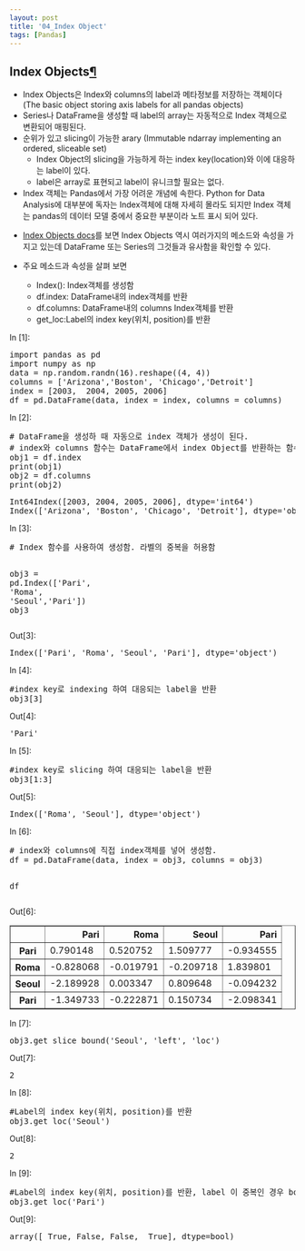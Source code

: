 ```yaml
---
layout: post
title: '04_Index Object'
tags: [Pandas]
---
```


<div class="cell border-box-sizing text_cell rendered">
<div class="prompt input_prompt">
</div>
<div class="inner_cell">
<div class="text_cell_render border-box-sizing rendered_html">
<h2 id="Index-Objects">Index Objects<a class="anchor-link" href="#Index-Objects">&#182;</a></h2><ul>
<li>Index Objects은 Index와 columns의 label과 메타정보를 저장하는 객체이다(The basic object storing axis labels for all pandas objects)</li>
<li>Series나 DataFrame을 생성할 때 label의 array는 자동적으로 Index 객체으로 변환되어 매핑된다. </li>
<li>순위가 있고 slicing이 가능한 arary (Immutable ndarray implementing an ordered, sliceable set)<ul>
<li>Index Object의 slicing을 가능하게 하는 index key(location)와 이에 대응하는 label이 있다. </li>
<li>label은 array로 표현되고 label이 유니크할 필요는 없다.</li>
</ul>
</li>
<li>Index 객체는 Pandas에서 가장 어려운 개념에 속한다. Python for Data Analysis에 대부분에 독자는 Index객체에 대해 자세히 몰라도 되지만 Index 객체는 pandas의 데이터 모델 중에서 중요한 부분이라 노트 표시 되어 있다.</li>
<li><p><a href="https://pandas.pydata.org/pandas-docs/stable/generated/pandas.Index.html">Index Objects docs</a>를 보면 Index  Objects 역시 여러가지의 메소드와 속성을 가지고 있는데 DataFrame 또는 Series의 그것들과 유사함을 확인할 수 있다.</p>
</li>
<li><p>주요 메소드과 속성을 살펴 보면</p>
<ul>
<li>Index(): Index객체를 생성함</li>
<li>df.index: DataFrame내의 index객체를 반환</li>
<li>df.columns: DataFrame내의 columns Index객체를 반환 </li>
<li>get_loc:Label의 index key(위치, position)를 반환</li>
</ul>
</li>
</ul>

</div>
</div>
</div>
<div class="cell border-box-sizing code_cell rendered">
<div class="input">
<div class="prompt input_prompt">In&nbsp;[1]:</div>
<div class="inner_cell">
    <div class="input_area">
<div class=" highlight hl-ipython3"><pre><span></span><span class="kn">import</span> <span class="nn">pandas</span> <span class="k">as</span> <span class="nn">pd</span>
<span class="kn">import</span> <span class="nn">numpy</span> <span class="k">as</span> <span class="nn">np</span>
<span class="n">data</span> <span class="o">=</span> <span class="n">np</span><span class="o">.</span><span class="n">random</span><span class="o">.</span><span class="n">randn</span><span class="p">(</span><span class="mi">16</span><span class="p">)</span><span class="o">.</span><span class="n">reshape</span><span class="p">((</span><span class="mi">4</span><span class="p">,</span> <span class="mi">4</span><span class="p">))</span>
<span class="n">columns</span> <span class="o">=</span> <span class="p">[</span><span class="s1">&#39;Arizona&#39;</span><span class="p">,</span><span class="s1">&#39;Boston&#39;</span><span class="p">,</span> <span class="s1">&#39;Chicago&#39;</span><span class="p">,</span><span class="s1">&#39;Detroit&#39;</span><span class="p">]</span>
<span class="n">index</span> <span class="o">=</span> <span class="p">[</span><span class="mi">2003</span><span class="p">,</span>  <span class="mi">2004</span><span class="p">,</span> <span class="mi">2005</span><span class="p">,</span> <span class="mi">2006</span><span class="p">]</span>
<span class="n">df</span> <span class="o">=</span> <span class="n">pd</span><span class="o">.</span><span class="n">DataFrame</span><span class="p">(</span><span class="n">data</span><span class="p">,</span> <span class="n">index</span> <span class="o">=</span> <span class="n">index</span><span class="p">,</span> <span class="n">columns</span> <span class="o">=</span> <span class="n">columns</span><span class="p">)</span>
</pre></div>

</div>
</div>
</div>

</div>
<div class="cell border-box-sizing code_cell rendered">
<div class="input">
<div class="prompt input_prompt">In&nbsp;[2]:</div>
<div class="inner_cell">
    <div class="input_area">
<div class=" highlight hl-ipython3"><pre><span></span><span class="c1"># DataFrame을 생성하 때 자동으로 index 객체가 생성이 된다.</span>
<span class="c1"># index와 columns 함수는 DataFrame에서 index Object를 반환하는 함수 있다.  </span>
<span class="n">obj1</span> <span class="o">=</span> <span class="n">df</span><span class="o">.</span><span class="n">index</span>
<span class="nb">print</span><span class="p">(</span><span class="n">obj1</span><span class="p">)</span>
<span class="n">obj2</span> <span class="o">=</span> <span class="n">df</span><span class="o">.</span><span class="n">columns</span>
<span class="nb">print</span><span class="p">(</span><span class="n">obj2</span><span class="p">)</span>
</pre></div>

</div>
</div>
</div>

<div class="output_wrapper">
<div class="output">


<div class="output_area">
<div class="prompt"></div>

<div class="output_subarea output_stream output_stdout output_text">
<pre>Int64Index([2003, 2004, 2005, 2006], dtype=&#39;int64&#39;)
Index([&#39;Arizona&#39;, &#39;Boston&#39;, &#39;Chicago&#39;, &#39;Detroit&#39;], dtype=&#39;object&#39;)
</pre>
</div>
</div>

</div>
</div>

</div>
<div class="cell border-box-sizing code_cell rendered">
<div class="input">
<div class="prompt input_prompt">In&nbsp;[3]:</div>
<div class="inner_cell">
    <div class="input_area">
<div class=" highlight hl-ipython3"><pre><span></span><span class="c1"># Index 함수를 사용하여 생성함. 라벨의 중복을 허용함</span>

<span class="n">obj3</span> <span class="o">=</span> <span class="n">pd</span><span class="o">.</span><span class="n">Index</span><span class="p">([</span><span class="s1">&#39;Pari&#39;</span><span class="p">,</span> <span class="s1">&#39;Roma&#39;</span><span class="p">,</span> <span class="s1">&#39;Seoul&#39;</span><span class="p">,</span><span class="s1">&#39;Pari&#39;</span><span class="p">])</span>
<span class="n">obj3</span>
</pre></div>

</div>
</div>
</div>

<div class="output_wrapper">
<div class="output">


<div class="output_area">
<div class="prompt output_prompt">Out[3]:</div>



<div class="output_text output_subarea output_execute_result">
<pre>Index([&#39;Pari&#39;, &#39;Roma&#39;, &#39;Seoul&#39;, &#39;Pari&#39;], dtype=&#39;object&#39;)</pre>
</div>

</div>

</div>
</div>

</div>
<div class="cell border-box-sizing code_cell rendered">
<div class="input">
<div class="prompt input_prompt">In&nbsp;[4]:</div>
<div class="inner_cell">
    <div class="input_area">
<div class=" highlight hl-ipython3"><pre><span></span><span class="c1">#index key로 indexing 하여 대응되는 label을 반환 </span>
<span class="n">obj3</span><span class="p">[</span><span class="mi">3</span><span class="p">]</span>
</pre></div>

</div>
</div>
</div>

<div class="output_wrapper">
<div class="output">


<div class="output_area">
<div class="prompt output_prompt">Out[4]:</div>



<div class="output_text output_subarea output_execute_result">
<pre>&#39;Pari&#39;</pre>
</div>

</div>

</div>
</div>

</div>
<div class="cell border-box-sizing code_cell rendered">
<div class="input">
<div class="prompt input_prompt">In&nbsp;[5]:</div>
<div class="inner_cell">
    <div class="input_area">
<div class=" highlight hl-ipython3"><pre><span></span><span class="c1">#index key로 slicing 하여 대응되는 label을 반환</span>
<span class="n">obj3</span><span class="p">[</span><span class="mi">1</span><span class="p">:</span><span class="mi">3</span><span class="p">]</span>
</pre></div>

</div>
</div>
</div>

<div class="output_wrapper">
<div class="output">


<div class="output_area">
<div class="prompt output_prompt">Out[5]:</div>



<div class="output_text output_subarea output_execute_result">
<pre>Index([&#39;Roma&#39;, &#39;Seoul&#39;], dtype=&#39;object&#39;)</pre>
</div>

</div>

</div>
</div>

</div>
<div class="cell border-box-sizing code_cell rendered">
<div class="input">
<div class="prompt input_prompt">In&nbsp;[6]:</div>
<div class="inner_cell">
    <div class="input_area">
<div class=" highlight hl-ipython3"><pre><span></span><span class="c1"># index와 columns에 직접 index객체를 넣어 생성함.</span>
<span class="n">df</span> <span class="o">=</span> <span class="n">pd</span><span class="o">.</span><span class="n">DataFrame</span><span class="p">(</span><span class="n">data</span><span class="p">,</span> <span class="n">index</span> <span class="o">=</span> <span class="n">obj3</span><span class="p">,</span> <span class="n">columns</span> <span class="o">=</span> <span class="n">obj3</span><span class="p">)</span>

<span class="n">df</span>
</pre></div>

</div>
</div>
</div>

<div class="output_wrapper">
<div class="output">


<div class="output_area">
<div class="prompt output_prompt">Out[6]:</div>


<div class="output_html rendered_html output_subarea output_execute_result">
<div>
<style>
    .dataframe thead tr:only-child th {
        text-align: right;
    }

    .dataframe thead th {
        text-align: left;
    }

    .dataframe tbody tr th {
        vertical-align: top;
    }
</style>
<table border="1" class="dataframe">
  <thead>
    <tr style="text-align: right;">
      <th></th>
      <th>Pari</th>
      <th>Roma</th>
      <th>Seoul</th>
      <th>Pari</th>
    </tr>
  </thead>
  <tbody>
    <tr>
      <th>Pari</th>
      <td>0.790148</td>
      <td>0.520752</td>
      <td>1.509777</td>
      <td>-0.934555</td>
    </tr>
    <tr>
      <th>Roma</th>
      <td>-0.828068</td>
      <td>-0.019791</td>
      <td>-0.209718</td>
      <td>1.839801</td>
    </tr>
    <tr>
      <th>Seoul</th>
      <td>-2.189928</td>
      <td>0.003347</td>
      <td>0.809648</td>
      <td>-0.094232</td>
    </tr>
    <tr>
      <th>Pari</th>
      <td>-1.349733</td>
      <td>-0.222871</td>
      <td>0.150734</td>
      <td>-2.098341</td>
    </tr>
  </tbody>
</table>
</div>
</div>

</div>

</div>
</div>

</div>
<div class="cell border-box-sizing code_cell rendered">
<div class="input">
<div class="prompt input_prompt">In&nbsp;[7]:</div>
<div class="inner_cell">
    <div class="input_area">
<div class=" highlight hl-ipython3"><pre><span></span><span class="n">obj3</span><span class="o">.</span><span class="n">get_slice_bound</span><span class="p">(</span><span class="s1">&#39;Seoul&#39;</span><span class="p">,</span> <span class="s1">&#39;left&#39;</span><span class="p">,</span> <span class="s1">&#39;loc&#39;</span><span class="p">)</span>
</pre></div>

</div>
</div>
</div>

<div class="output_wrapper">
<div class="output">


<div class="output_area">
<div class="prompt output_prompt">Out[7]:</div>



<div class="output_text output_subarea output_execute_result">
<pre>2</pre>
</div>

</div>

</div>
</div>

</div>
<div class="cell border-box-sizing code_cell rendered">
<div class="input">
<div class="prompt input_prompt">In&nbsp;[8]:</div>
<div class="inner_cell">
    <div class="input_area">
<div class=" highlight hl-ipython3"><pre><span></span><span class="c1">#Label의 index key(위치, position)를 반환</span>
<span class="n">obj3</span><span class="o">.</span><span class="n">get_loc</span><span class="p">(</span><span class="s1">&#39;Seoul&#39;</span><span class="p">)</span>
</pre></div>

</div>
</div>
</div>

<div class="output_wrapper">
<div class="output">


<div class="output_area">
<div class="prompt output_prompt">Out[8]:</div>



<div class="output_text output_subarea output_execute_result">
<pre>2</pre>
</div>

</div>

</div>
</div>

</div>
<div class="cell border-box-sizing code_cell rendered">
<div class="input">
<div class="prompt input_prompt">In&nbsp;[9]:</div>
<div class="inner_cell">
    <div class="input_area">
<div class=" highlight hl-ipython3"><pre><span></span><span class="c1">#Label의 index key(위치, position)를 반환, label 이 중복인 경우 boolean array를 반환</span>
<span class="n">obj3</span><span class="o">.</span><span class="n">get_loc</span><span class="p">(</span><span class="s1">&#39;Pari&#39;</span><span class="p">)</span>
</pre></div>

</div>
</div>
</div>

<div class="output_wrapper">
<div class="output">


<div class="output_area">
<div class="prompt output_prompt">Out[9]:</div>



<div class="output_text output_subarea output_execute_result">
<pre>array([ True, False, False,  True], dtype=bool)</pre>
</div>

</div>

</div>
</div>

</div>
 

